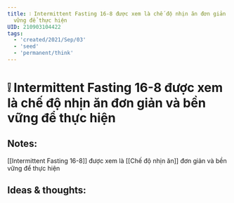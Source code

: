 ```yaml
---
title: ❕ Intermittent Fasting 16-8 được xem là chế độ nhịn ăn đơn giản và bền
  vững để thực hiện
UID: 210903104422
tags:
  - 'created/2021/Sep/03'
  - 'seed'
  - 'permanent/think'
---
```

# ❕ Intermittent Fasting 16-8 được xem là chế độ nhịn ăn đơn giản và bền vững để thực hiện

## Notes:
 [[Intermittent Fasting 16-8]] được xem là [[Chế độ nhịn ăn]] đơn giản và bền vững để thực hiện

## Ideas & thoughts:
